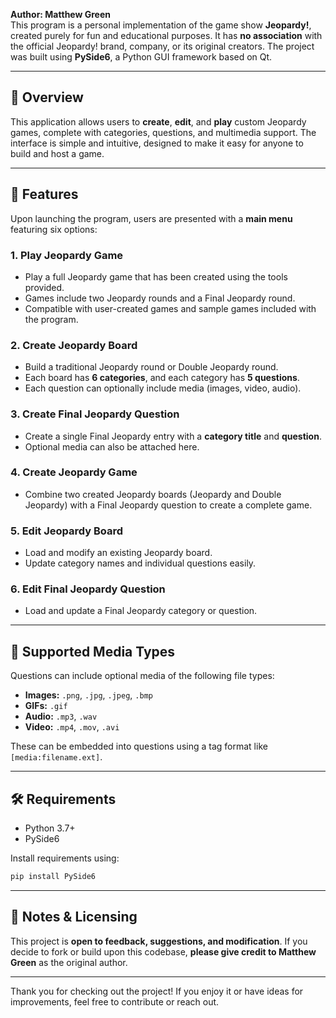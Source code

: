 **Author: Matthew Green**  
This program is a personal implementation of the game show **Jeopardy!**, created purely for fun and educational purposes. It has **no association** with the official Jeopardy! brand, company, or its original creators. The project was built using **PySide6**, a Python GUI framework based on Qt.

---

## 📖 Overview

This application allows users to **create**, **edit**, and **play** custom Jeopardy games, complete with categories, questions, and multimedia support. The interface is simple and intuitive, designed to make it easy for anyone to build and host a game.

---

## 🚀 Features

Upon launching the program, users are presented with a **main menu** featuring six options:

### 1. **Play Jeopardy Game**
- Play a full Jeopardy game that has been created using the tools provided.
- Games include two Jeopardy rounds and a Final Jeopardy round.
- Compatible with user-created games and sample games included with the program.

### 2. **Create Jeopardy Board**
- Build a traditional Jeopardy round or Double Jeopardy round.
- Each board has **6 categories**, and each category has **5 questions**.
- Each question can optionally include media (images, video, audio).

### 3. **Create Final Jeopardy Question**
- Create a single Final Jeopardy entry with a **category title** and **question**.
- Optional media can also be attached here.

### 4. **Create Jeopardy Game**
- Combine two created Jeopardy boards (Jeopardy and Double Jeopardy) with a Final Jeopardy question to create a complete game.

### 5. **Edit Jeopardy Board**
- Load and modify an existing Jeopardy board.
- Update category names and individual questions easily.

### 6. **Edit Final Jeopardy Question**
- Load and update a Final Jeopardy category or question.

---

## 📁 Supported Media Types

Questions can include optional media of the following file types:

- **Images:** `.png`, `.jpg`, `.jpeg`, `.bmp`
- **GIFs:** `.gif`
- **Audio:** `.mp3`, `.wav`
- **Video:** `.mp4`, `.mov`, `.avi`

These can be embedded into questions using a tag format like `[media:filename.ext]`.

---

## 🛠 Requirements

- Python 3.7+
- PySide6

Install requirements using:

```bash
pip install PySide6
```

---

## 📝 Notes & Licensing

This project is **open to feedback, suggestions, and modification**. If you decide to fork or build upon this codebase, **please give credit to Matthew Green** as the original author.

---

Thank you for checking out the project! If you enjoy it or have ideas for improvements, feel free to contribute or reach out.
